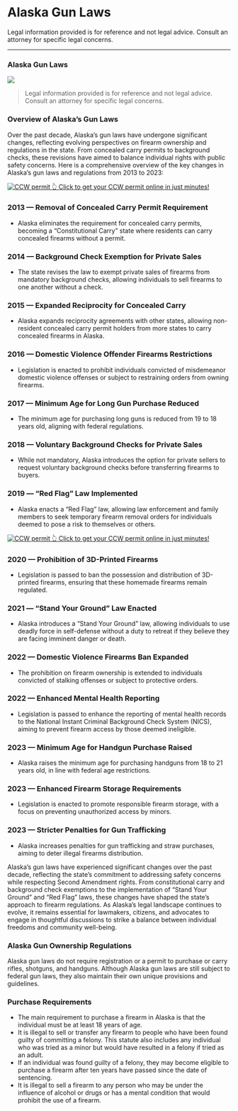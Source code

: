 # Alaska Gun Laws

Legal information provided is for reference and not legal advice. Consult an attorney for specific legal concerns. 

* * *

### Alaska Gun Laws

![](https://cdn-images-1.medium.com/max/1200/1*7_aG6p2BtzQyEys2r3f5fg.png)

> Legal information provided is for reference and not legal advice. Consult an attorney for specific legal concerns.

### Overview of Alaska’s Gun Laws

Over the past decade, Alaska’s gun laws have undergone significant changes, reflecting evolving perspectives on firearm ownership and regulations in the state. From concealed carry permits to background checks, these revisions have aimed to balance individual rights with public safety concerns. Here is a comprehensive overview of the key changes in Alaska’s gun laws and regulations from 2013 to 2023:

<a href="https://serp.ly/ccw">
<div>
    <img src="https://cdn-images-1.medium.com/max/1200/1*aCmvRhaa5Xjz4zDZxHzAjg.png" alt="CCW permit">
    👆 Click to get your CCW permit online in just minutes!
</div>
</a>

### 2013 — Removal of Concealed Carry Permit Requirement

  * Alaska eliminates the requirement for concealed carry permits, becoming a “Constitutional Carry” state where residents can carry concealed firearms without a permit.



### 2014 — Background Check Exemption for Private Sales

  * The state revises the law to exempt private sales of firearms from mandatory background checks, allowing individuals to sell firearms to one another without a check.



### 2015 — Expanded Reciprocity for Concealed Carry

  * Alaska expands reciprocity agreements with other states, allowing non-resident concealed carry permit holders from more states to carry concealed firearms in Alaska.



### 2016 — Domestic Violence Offender Firearms Restrictions

  * Legislation is enacted to prohibit individuals convicted of misdemeanor domestic violence offenses or subject to restraining orders from owning firearms.



### 2017 — Minimum Age for Long Gun Purchase Reduced

  * The minimum age for purchasing long guns is reduced from 19 to 18 years old, aligning with federal regulations.



### 2018 — Voluntary Background Checks for Private Sales

  * While not mandatory, Alaska introduces the option for private sellers to request voluntary background checks before transferring firearms to buyers.



### 2019 — “Red Flag” Law Implemented

  * Alaska enacts a “Red Flag” law, allowing law enforcement and family members to seek temporary firearm removal orders for individuals deemed to pose a risk to themselves or others.



<a href="https://serp.ly/ccw">
<div>
    <img src="https://cdn-images-1.medium.com/max/1200/1*TMCVgNoKp2NAtvLSAMkaJg.png" alt="CCW permit">
    👆 Click to get your CCW permit online in just minutes!
</div>
</a>


### 2020 — Prohibition of 3D-Printed Firearms

  * Legislation is passed to ban the possession and distribution of 3D-printed firearms, ensuring that these homemade firearms remain regulated.



### 2021 — “Stand Your Ground” Law Enacted

  * Alaska introduces a “Stand Your Ground” law, allowing individuals to use deadly force in self-defense without a duty to retreat if they believe they are facing imminent danger or death.



### 2022 — Domestic Violence Firearms Ban Expanded

  * The prohibition on firearm ownership is extended to individuals convicted of stalking offenses or subject to protective orders.



### 2022 — Enhanced Mental Health Reporting

  * Legislation is passed to enhance the reporting of mental health records to the National Instant Criminal Background Check System (NICS), aiming to prevent firearm access by those deemed ineligible.



### 2023 — Minimum Age for Handgun Purchase Raised

  * Alaska raises the minimum age for purchasing handguns from 18 to 21 years old, in line with federal age restrictions.



### 2023 — Enhanced Firearm Storage Requirements

  * Legislation is enacted to promote responsible firearm storage, with a focus on preventing unauthorized access by minors.



### 2023 — Stricter Penalties for Gun Trafficking

  * Alaska increases penalties for gun trafficking and straw purchases, aiming to deter illegal firearms distribution.



Alaska’s gun laws have experienced significant changes over the past decade, reflecting the state’s commitment to addressing safety concerns while respecting Second Amendment rights. From constitutional carry and background check exemptions to the implementation of “Stand Your Ground” and “Red Flag” laws, these changes have shaped the state’s approach to firearm regulations. As Alaska’s legal landscape continues to evolve, it remains essential for lawmakers, citizens, and advocates to engage in thoughtful discussions to strike a balance between individual freedoms and community well-being.



### Alaska Gun Ownership Regulations

Alaska gun laws do not require registration or a permit to purchase or carry rifles, shotguns, and handguns. Although Alaska gun laws are still subject to federal gun laws, they also maintain their own unique provisions and guidelines.

### Purchase Requirements

  * The main requirement to purchase a firearm in Alaska is that the individual must be at least 18 years of age.
  * It is illegal to sell or transfer any firearm to people who have been found guilty of committing a felony. This statute also includes any individual who was tried as a minor but would have resulted in a felony if tried as an adult.
  * If an individual was found guilty of a felony, they may become eligible to purchase a firearm after ten years have passed since the date of sentencing.
  * It is illegal to sell a firearm to any person who may be under the influence of alcohol or drugs or has a mental condition that would prohibit the use of a firearm.



